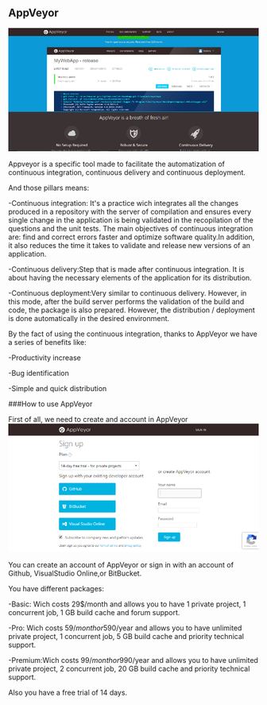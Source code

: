 ## AppVeyor

![](https://github.com/adrixdx/appveyor-research/blob/master/research/appveyor.jpg)


Appveyor is a specific tool made to facilitate the automatization of continuous integration, continuous delivery and continuous deployment.

And those pillars means:

-Continuous integration: It's a practice wich integrates all the changes produced in a repository with the server of compilation and ensures every single change in the application is being validated in the recopilation of the questions and the unit tests. 
The main objectives of continuous integration are: find and correct errors faster and optimize software quality.In addition, it also reduces the time it takes to validate and release new versions of an application.


-Continuous delivery:Step that is made after continuous integration. It is about having the necessary elements of the application for its distribution.


-Continuous deployment:Very similar to continuous delivery. However, in this mode, after the build server performs the validation of the build and code, the package is also prepared. However, the distribution / deployment is done automatically in the desired environment.


By the fact of using the continuous integration, thanks to AppVeyor we have a series of benefits like:

-Productivity increase

-Bug identification

-Simple and quick distribution


###How to use AppVeyor

First of all, we need to create and account in AppVeyor
![](https://github.com/adrixdx/appveyor-research/blob/master/research/sign%20up.jpg)

You can create an account of AppVeyor or sign in with an account of Github, VisualStudio Online,or BitBucket.


You have different packages:


-Basic: Wich costs 29$/month and allows you to have 1 private project, 1 concurrent job, 1 GB build cache and forum support.


-Pro: Wich costs 59$/month or 590$/year and allows you to have unlimited private project, 1 concurrent job, 5 GB build cache and priority technical support.


-Premium:Wich costs 99$/month or 990$/year and allows you to have unlimited private project, 2 concurrent job, 20 GB build cache and priority technical support.


Also you have a free trial of 14 days.




